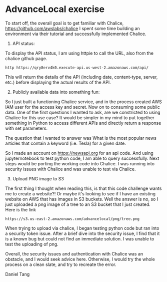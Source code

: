 # AdvanceLocal exercise

To start off, the overall goal is to get familiar with Chalice,
https://github.com/awslabs/chalice
I spent some time building an environment via their tutorial and successfully implemented Chalice.

1) API status:

To display the API status, I am using httpie to call the URL, also from the chalice github page.
```
http https://qry8erv4k0.execute-api.us-west-2.amazonaws.com/api/
```
This will return the details of the API (including date, content-type, server, etc.) before displaying the actual results of the API.

2) Publicly available data into something fun:

So I just built a functioning Chalice service, and in the process created AWS IAM user for the access key and secret. Now on to consuming some public data. 
One of the first questions I wanted to ask, are we constricted to using Chalice for this use case? It would be simpler in my mind to put together something in Python to access different APIs and directly return a response with set parameters.

The question that I wanted to answer was What is the most popular news articles that contain a keyword (i.e. Tesla) for a given date.

So I made an account on https://newsapi.org for an api code.
And using jupyternotebook to test python code, I am able to query successfully.
Next steps would be porting the working code into Chalice. 
I was running into security issues with Chalice and was unable to test via Chalice.

3) Upload PNG image to S3

The first thing I thought when reading this, is that this code challenge wants me to create a website?! 
Or maybe it's looking to see if I have an existing website on AWS that has images in S3 buckets. 
Well the answer is no, so I just uploaded a png image of a tree to an S3 bucket that I just created.\
Here is the link
```
https://s3.us-east-2.amazonaws.com/advancelocal/png/tree.png
```
When trying to upload via chalice, I began testing python code but ran into a security token issue. After a brief dive into the security issue, I find that it is a known bug but could not find an immediate solution. I was unable to test the uploading of png.

Overall, the security issues and authentication with Chalice was an obstacle, and I would seek advice here.
Otherwise, I would try the whole process on a clean slate, and try to recreate the error.

Daniel Tang
